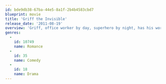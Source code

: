 ```yaml
---
id: bde9db38-67ba-44e5-8a1f-2b4b4583cbd7
blueprint: movie
title: 'Griff the Invisible'
release_date: '2011-08-19'
overview: 'Griff, office worker by day, superhero by night, has his world turned upside down when he meets Melody, a beautiful young scientist who shares his passion for the impossible.'
genres:
  -
    id: 10749
    name: Romance
  -
    id: 35
    name: Comedy
  -
    id: 18
    name: Drama
---
```

